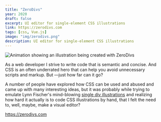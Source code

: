 ```yaml
---
title: "ZeroDivs"
year: 2020
draft: false
excerpt: UI editor for single-element CSS illustrations
link: https://zerodivs.com
tags: [css, Vue.js]
image: "img/zerodivs.png"
description: UI editor for single-element CSS illustrations
---
```


<div>
    <img alt="Animation showing an illustration being created with ZeroDivs" class="enlarge" src="zerodivs-sample-03-x10.gif" />
</div>

As a web developer I strive to write code that is semantic and concise. And CSS is an often underrated hero that can help you avoid unnecessary scripts and markup. But —just how far can it go?

A number of people have explored how CSS can be used and abused and came up with many interesting ideas, but it was probably while trying to emulate Lynn Fischer's mind-blowing [single div illustrations](https://a.singlediv.com) and realizing how hard it actually is to code CSS illustrations by hand, that I felt the need to, well, maybe, make a visual editor?

https://zerodivs.com
